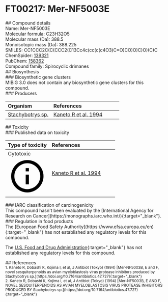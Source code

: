 
# FT00217: Mer-NF5003E
<div class="molecule_image" style="float:left">
<img data-smiles= CC1CCC2C(C)(C)C(O)CCC2(C)C12CC1=C(O)C=C(CO)C(C=O)=C1O2 data-smiles-options="{ 'width': 350, 'height': 350 }" />
</div>
## Compound details
<div style="overflow:hidden">
Name: Mer-NF5003E<br>
Molecular formula: C23H32O5<br>
Molecular mass (Da): 388.5<br>
Monoisotopic mass (Da): 388.225<br>
<div class="break_all">
SMILES: CC1CCC2C(C(CCC2(C13Cc4c(cc(c(c4O3)C=O)CO)O)C)O)(C)C<br>
</div>
        ChemSpider: <a href=https://www.chemspider.com/Chemical-Structure.139321.html target="_blank">139321</a><br>
        PubChem: <a href=https://pubchem.ncbi.nlm.nih.gov/compound/158362 target="_blank">158362</a><br>
    Compound family: Spirocyclic drimanes<br>
</div>

<div markdown="block" class="section">
## Biosynthesis
<div markdown="block" class="subsection">
### Biosynthetic gene clusters
<div markdown="block" class="indented_block">
MIBiG 3.0 does not contain any biosynthetic gene clusters for this compound.
</div>
</div>

<div markdown="block" class="subsection">
### Producers
<table>
<thead>
<tr>
<th style="text-align: left;" role="columnheader" width="40%" data-sort-default>Organism</th>
<th style="text-align: left;" role="columnheader" width="60%">References</th>
</tr>
</thead>
        <tr>
        <td style="text-align: left;"><a href="https://www.ncbi.nlm.nih.gov/Taxonomy/Browser/wwwtax.cgi?mode=Info&id=1718872" target="_blank">Stachybotrys sp.</a></td>
        <td style="text-align: left;"><a href="#REF00162">Kaneto R et al. 1994</a></td>
        </tr>
</table>
</div>
</div>

<div markdown="block" class="section">
## Toxicity
<div markdown="block" class="subsection">
### Published data on toxicity
<table>
<thead>
<tr>
<th style="text-align: left;" role="columnheader" width="40%" data-sort-default>Type of toxicity</th>
<th style="text-align: left;" role="columnheader" width="60%">References</th>
</tr>
</thead>
<tbody>
<tr>
<td style="text-align: left;">Cytotoxic <span class="twemoji" title="Toxic to cells"><svg xmlns="http://www.w3.org/2000/svg" viewBox="0 0 24 24"><path d="M11 9h2V7h-2m1 13c-4.41 0-8-3.59-8-8s3.59-8 8-8 8 3.59 8 8-3.59 8-8 8m0-18A10 10 0 0 0 2 12a10 10 0 0 0 10 10 10 10 0 0 0 10-10A10 10 0 0 0 12 2m-1 15h2v-6h-2v6Z"></path></svg></span></td>
<td style="text-align: left;"><a href="#REF00163">Kaneto R et al. 1994</a></td>
</tr>
</tbody>
</table>
</div>

<div markdown="block" class="subsection">
### IARC classification of carcinogenicity
<div markdown="block" class="indented_block">
This compound hasn't been evaluated by the [International Agency for Research on Cancer](https://monographs.iarc.who.int/){:target="_blank"}.<br>
</div>
</div>

<div markdown="block" class="subsection">
### Regulation in food products
<div markdown="block" class="indented_block">
The [European Food Safety Authority](https://www.efsa.europa.eu/en){:target="_blank"} has not established any regulatory levels for this compound. <br>

The [U.S. Food and Drug Administration](https://www.fda.gov/){:target="_blank"} has not established any regulatory levels for this compound. <br>

</div>
</div>

</div>

<div markdown="block" class="section">
## References
<div markdown="block" style="font-size: smaller;">
<span id=REF00162>
1. Kaneto R, Dobashi K, Kojima I, et al, J Antibiot (Tokyo) (1994) [Mer-NF5003B, E and F, novel sesquiterpenoids as avian myeloblastosis virus protease inhibitors produced by Stachybotrys sp.](https://doi.org/10.7164/antibiotics.47.727){:target="_blank"}<br>
</span>

<span id=REF00163>
2. Kaneto R, Dobashi K, Kojima I, et al, J Antibiot (Tokyo) (1994) [Mer-NF5003B, E AND F, NOVEL SESQUITERPENOIDS AS AVIAN MYELOBLASTOSIS VIRUS PROTEASE INHIBITORS PRODUCED BY Stachybotrys sp.](https://doi.org/10.7164/antibiotics.47.727){:target="_blank"}<br>
</span>

</div>
</div>

<script type="text/javascript" src="https://unpkg.com/smiles-drawer@2.0.1/dist/smiles-drawer.min.js"></script>
<script>
    SmiDrawer.apply();
</script>